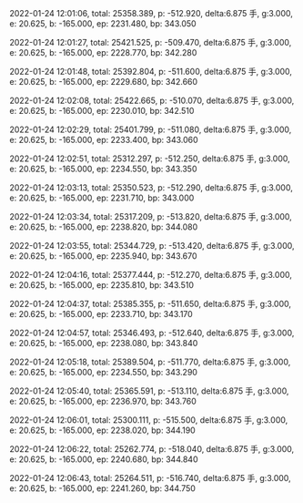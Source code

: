 2022-01-24 12:01:06, total: 25358.389, p: -512.920, delta:6.875 手, g:3.000, e: 20.625, b: -165.000, ep: 2231.480, bp: 343.050

2022-01-24 12:01:27, total: 25421.525, p: -509.470, delta:6.875 手, g:3.000, e: 20.625, b: -165.000, ep: 2228.770, bp: 342.280

2022-01-24 12:01:48, total: 25392.804, p: -511.600, delta:6.875 手, g:3.000, e: 20.625, b: -165.000, ep: 2229.680, bp: 342.660

2022-01-24 12:02:08, total: 25422.665, p: -510.070, delta:6.875 手, g:3.000, e: 20.625, b: -165.000, ep: 2230.010, bp: 342.510

2022-01-24 12:02:29, total: 25401.799, p: -511.080, delta:6.875 手, g:3.000, e: 20.625, b: -165.000, ep: 2233.400, bp: 343.060

2022-01-24 12:02:51, total: 25312.297, p: -512.250, delta:6.875 手, g:3.000, e: 20.625, b: -165.000, ep: 2234.550, bp: 343.350

2022-01-24 12:03:13, total: 25350.523, p: -512.290, delta:6.875 手, g:3.000, e: 20.625, b: -165.000, ep: 2231.710, bp: 343.000

2022-01-24 12:03:34, total: 25317.209, p: -513.820, delta:6.875 手, g:3.000, e: 20.625, b: -165.000, ep: 2238.820, bp: 344.080

2022-01-24 12:03:55, total: 25344.729, p: -513.420, delta:6.875 手, g:3.000, e: 20.625, b: -165.000, ep: 2235.940, bp: 343.670

2022-01-24 12:04:16, total: 25377.444, p: -512.270, delta:6.875 手, g:3.000, e: 20.625, b: -165.000, ep: 2235.810, bp: 343.510

2022-01-24 12:04:37, total: 25385.355, p: -511.650, delta:6.875 手, g:3.000, e: 20.625, b: -165.000, ep: 2233.710, bp: 343.170

2022-01-24 12:04:57, total: 25346.493, p: -512.640, delta:6.875 手, g:3.000, e: 20.625, b: -165.000, ep: 2238.080, bp: 343.840

2022-01-24 12:05:18, total: 25389.504, p: -511.770, delta:6.875 手, g:3.000, e: 20.625, b: -165.000, ep: 2234.550, bp: 343.290

2022-01-24 12:05:40, total: 25365.591, p: -513.110, delta:6.875 手, g:3.000, e: 20.625, b: -165.000, ep: 2236.970, bp: 343.760

2022-01-24 12:06:01, total: 25300.111, p: -515.500, delta:6.875 手, g:3.000, e: 20.625, b: -165.000, ep: 2238.020, bp: 344.190

2022-01-24 12:06:22, total: 25262.774, p: -518.040, delta:6.875 手, g:3.000, e: 20.625, b: -165.000, ep: 2240.680, bp: 344.840

2022-01-24 12:06:43, total: 25264.511, p: -516.740, delta:6.875 手, g:3.000, e: 20.625, b: -165.000, ep: 2241.260, bp: 344.750